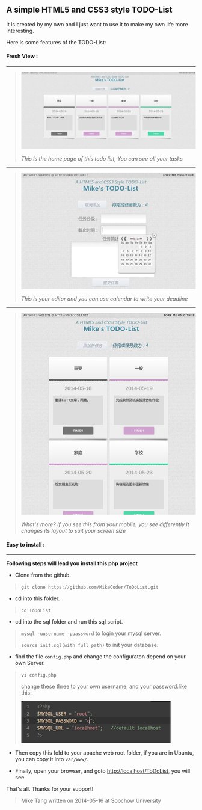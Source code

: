 A simple HTML5 and CSS3 style TODO-List
---

It is created by my own and I just want to use it to make my own life more interesting.

Here is some features of the TODO-List:

#### Fresh View :
---
> ![image](images/1.png)
>
> *This is the home page of this todo list, You can see all your tasks*

---
> ![image](images/2.png)
>
> *This is your editor and you can use calendar to write your deadline*

---
> ![image](images/3.png)
>
> *What's more? If you see this from your mobile, you see differently.It changes its layout to suit your screen size*

#### Easy to install :
---

**Following steps will lead you install this php project**

+ Clone from the github.
> `git clone https://github.com/MikeCoder/ToDoList.git`

+ cd into this folder.
> `cd ToDoList`

+ cd into the sql folder and run this sql script.
> `mysql -uusername -ppassword` to login your mysql server.
>
> `source init.sql(with full path)` to init your database.

+ find the file `config.php` and change the configuraton depend on your own Server.
> `vi config.php`
> 
> change these three to your own username, and your password.like this:
>
> ![image](images/4.png)

+ Then copy this fold to your apache web root folder, if you are in Ubuntu, you can copy it into  `var/www/`.

+ Finally, open your browser, and goto [http://localhost/ToDoList](http://localhost/php/todolist/), you will see.

That's all. 
Thanks for your support!

>  Mike Tang written on 2014-05-16 at Soochow University